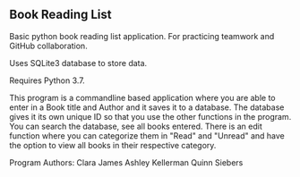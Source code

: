 ## Book Reading List

Basic python book reading list application. For practicing teamwork and GitHub collaboration. 

Uses SQLite3 database to store data. 

Requires Python 3.7.

This program is a commandline based application where you are able to enter in a Book title and Author and it saves it to a database. The database gives it its own unique ID so that you use the other functions in the program. You can search the database, see all books entered. There is an edit function where you can categorize them in "Read" and "Unread" and have the option to view all books in their respective category. 

Program Authors: 
Clara James
Ashley Kellerman
Quinn Siebers